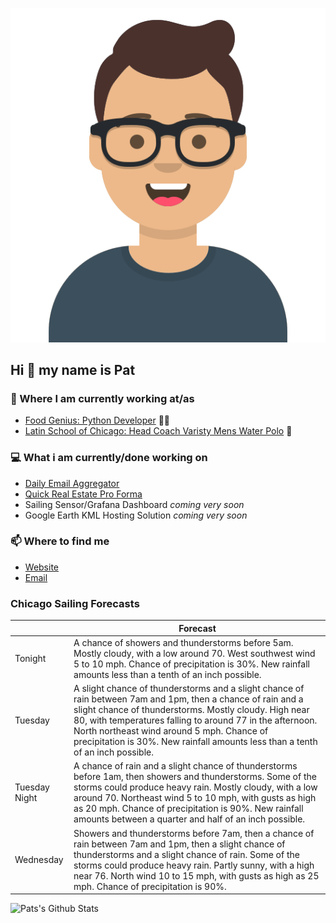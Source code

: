 [![Social banner for p-j-falconer](https://raw.githubusercontent.com/P-J-FALCONER/P-J-FALCONER/master/assets/avataaars.svg)](https://patfalconer.com/)
## Hi :wave: my name is Pat

### 💼 Where I am currently working at/as
- [Food Genius: Python Developer](https://getfoodgenius.com/) 🍔🐍
- [Latin School of Chicago: Head Coach Varisty Mens Water Polo](https://www.latinschool.org/) 🤽


### 💻 What i am currently/done working on
 - [Daily Email Aggregator](https://github.com/P-J-FALCONER/dott_daily_mail)
 - [Quick Real Estate Pro Forma](https://github.com/P-J-FALCONER/henry)
 - Sailing Sensor/Grafana Dashboard *coming very soon*
 - Google Earth KML Hosting Solution *coming very soon*

### 📫 Where to find me
 - [Website](https://patfalconer.com/)
 - [Email](mailto:patrick.j.falconer@gmail.com)


### Chicago Sailing Forecasts
|   | Forecast  |
|---|---|
| Tonight | A chance of showers and thunderstorms before 5am. Mostly cloudy, with a low around 70. West southwest wind 5 to 10 mph. Chance of precipitation is 30%. New rainfall amounts less than a tenth of an inch possible. |
| Tuesday | A slight chance of thunderstorms and a slight chance of rain between 7am and 1pm, then a chance of rain and a slight chance of thunderstorms. Mostly cloudy. High near 80, with temperatures falling to around 77 in the afternoon. North northeast wind around 5 mph. Chance of precipitation is 30%. New rainfall amounts less than a tenth of an inch possible. |
| Tuesday Night | A chance of rain and a slight chance of thunderstorms before 1am, then showers and thunderstorms. Some of the storms could produce heavy rain. Mostly cloudy, with a low around 70. Northeast wind 5 to 10 mph, with gusts as high as 20 mph. Chance of precipitation is 90%. New rainfall amounts between a quarter and half of an inch possible. |
| Wednesday | Showers and thunderstorms before 7am, then a chance of rain between 7am and 1pm, then a slight chance of thunderstorms and a slight chance of rain. Some of the storms could produce heavy rain. Partly sunny, with a high near 76. North wind 10 to 15 mph, with gusts as high as 25 mph. Chance of precipitation is 90%. |

![Pats's Github Stats](https://github-readme-stats.vercel.app/api?username=p-j-falconer&show_icons=true&theme=radical)

